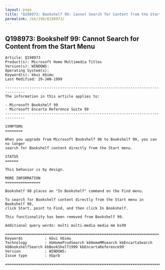 ```yaml
---
layout: page
title: "Q198973: Bookshelf 99: Cannot Search for Content from the Start Menu"
permalink: /kb/198/Q198973/
---
```


## Q198973: Bookshelf 99: Cannot Search for Content from the Start Menu

	Article: Q198973
	Product(s): Microsoft Home Multimedia Titles
	Version(s): WINDOWS:
	Operating System(s): 
	Keyword(s): kbui kbimu
	Last Modified: 29-JAN-1999
	
	-------------------------------------------------------------------------------
	The information in this article applies to:
	
	- Microsoft Bookshelf 99 
	- Microsoft Encarta Reference Suite 99 
	-------------------------------------------------------------------------------
	
	SYMPTOMS
	========
	
	When you upgrade from Microsoft Bookshelf 98 to Bookshelf 99, you can no longer
	search for Bookshelf content directly from the Start menu.
	
	STATUS
	======
	
	This behavior is by design.
	
	MORE INFORMATION
	================
	
	Bookshelf 98 places an "In Bookshelf" command on the Find menu.
	
	To search for Bookshelf content directly from the Start menu in Bookshelf 98,
	click Start, point to Find, and then click In Bookshelf.
	
	This functionality has been removed from Bookshelf 99.
	
	Additional query words: multi multi-media media mm bs99
	
	======================================================================
	Keywords          : kbui kbimu 
	Technology        : kbHomeProdSearch kbHomeMMsearch kbEncartaSearch kbBookshelfSearch kbBookShelf1999 kbEncartaReference99
	Version           : WINDOWS:
	Issue type        : kbprb
	
	=============================================================================
	
